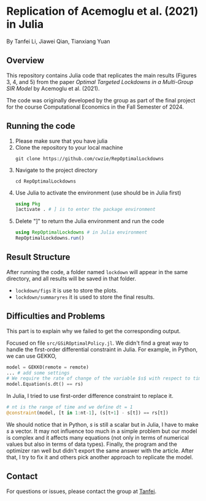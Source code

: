 # Replication of Acemoglu et al. (2021) in Julia
By Tanfei Li, Jiawei Qian, Tianxiang Yuan
## Overview
This repository contains Julia code that replicates the main results (Figures 3, 4, and 5) from the paper *Optimal Targeted Lockdowns in a Multi-Group SIR Model* by Acemoglu et al. (2021).

The code was originally developed by the group as part of the final project for the course Computational Economics in the Fall Semester of 2024.

## Running the code
1. Please make sure that you have julia
2. Clone the repository to your local machine
   ```
   git clone https://github.com/cwzie/RepOptimalLockdowns
   ```
3. Navigate to the project directory
   ```REPL
   cd RepOptimalLockdowns
   ```
4. Use Julia to activate the environment (use should be in Julia first)
   ```Julia
   using Pkg
   ]activate . # ] is to enter the package environment
   ```
5. Delete "]" to return the Julia environment and run the code
   ```Julia
   using RepOptimalLockdowns # in Julia environment
   RepOptimalLockdowns.run()
   ```

## Result Structure
After running the code, a folder named `lockdown` will appear in the same directory, and all results will be saved in that folder.

- `lockdown/figs` it is use to store the plots.
- `lockdown/summaryres` it is used to store the final results.

## Difficulties and Problems
This part is to explain why we failed to get the corresponding output. 

Focused on file `src/GSiROptimalPolicy.jl`. We didn't find a great way to handle the first-order differential constraint in Julia. For example, in Python, we can use GEKKO,
```Python
model = GEKKO(remote = remote)
... # add some settings
# We require the rate of change of the variable $s$ with respect to time to be $rs$.
model.Equation(s.dt() == rs)
```
In Julia, I tried to use first-order difference constraint to replace it.
```Julia
# nt is the range of time and we define dt = 1
@constraint(model, [t in 1:nt-1], (s[t+1] - s[t]) == rs[t])
```
We should notice that in Python, $s$ is still a scalar but in Julia, I have to make $s$ a vector. It may not influence too much in a simple problem but our model is complex and it affects many equations (not only in terms of numerical values but also in terms of data types). Finally, the program and the optimizer ran well but didn't export the same answer with the article. After that, I try to fix it and others pick another approach to replicate the model. 

## Contact
For questions or issues, please contact the group at [Tanfei](mailto:tanfei.li@sciencespo.fr).

